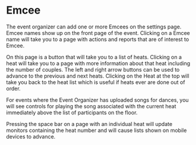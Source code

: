 # Emcee

The event organizer can add one or more Emcees on the settings page.
Emcee names show up on the front page of the event.  Clicking
on a Emcee name will take you to a page with actions and reports
that are of interest to Emcee.

On this page is a button that will take you to a list of heats.
Clicking on a heat will take you to a page with more information
about that heat including the number of couples.  The left and right arrow
buttons can be used to advance to the previous and next heats.  Clicking on the
Heat at the top will take you back to the heat list which is useful if heats
ever are done out of order.

For events where the Event Organizer has uploaded songs for dances, you will
see controls for playing the song associated with the current heat immediately
above the list of participants on the floor.

Pressing the space bar on a page with an individual heat will update
monitors containing the heat number and will cause lists shown on
mobile devices to advance.
